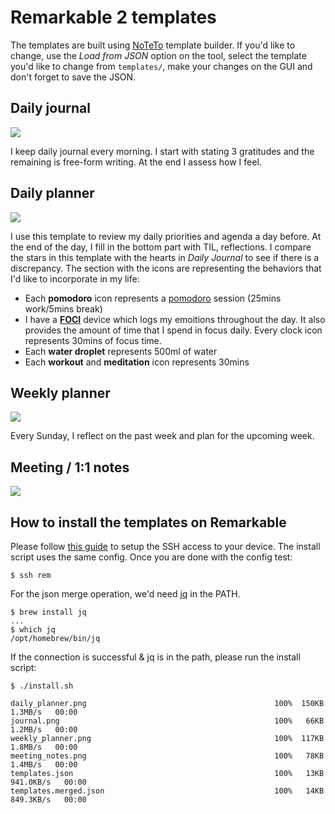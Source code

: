 # Remarkable 2 templates

The templates are built using [NoTeTo](https://noteto.needleinthehay.de/) template builder. If you'd like to change, use the *Load from JSON* option on the tool, select the template you'd like to change from ```templates/```, make your changes on the GUI and don't forget to save the JSON.

## Daily journal
![](journal.png)

I keep daily journal every morning. I start with stating 3 gratitudes and the remaining is free-form writing. At the end I assess how I feel. 

## Daily planner
![](daily_planner.png)

I use this template to review my daily priorities and agenda a day before. At the end of the day, I fill in the bottom part with TIL, reflections. I compare the stars in this template with the hearts in *Daily Journal* to see if there is a discrepancy. The section with the icons are representing the behaviors that I'd like to incorporate in my life:

* Each **pomodoro** icon represents a [pomodoro](https://todoist.com/productivity-methods/pomodoro-technique) session (25mins work/5mins break) 
* I have a [**FOCI**](https://fociai.com/) device which logs my emoitions throughout the day. It also provides the amount of time that I spend in focus daily. Every clock icon represents 30mins of focus time.
* Each **water droplet** represents 500ml of water
* Each **workout** and **meditation** icon represents 30mins
 

## Weekly planner
![](weekly_planner.png)

Every Sunday, I reflect on the past week and plan for the upcoming week.

## Meeting / 1:1 notes
![](meeting_notes.png)

## How to install the templates on Remarkable

Please follow [this guide](https://remarkablewiki.com/tech/ssh) to setup the SSH access to your device. The install script uses the same config. Once you are done with the config test:

```$ ssh rem```

For the json merge operation, we'd need [jq](https://github.com/stedolan/jq) in the PATH.

```
$ brew install jq
...
$ which jq
/opt/homebrew/bin/jq
```

If the connection is successful & jq is in the path, please run the install script:

```
$ ./install.sh

daily_planner.png                                          100%  150KB   1.3MB/s   00:00
journal.png                                                100%   66KB   1.2MB/s   00:00
weekly_planner.png                                         100%  117KB   1.8MB/s   00:00
meeting_notes.png                                          100%   78KB   1.4MB/s   00:00
templates.json                                             100%   13KB 941.0KB/s   00:00
templates.merged.json                                      100%   14KB 849.3KB/s   00:00

```

